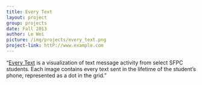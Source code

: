 ```yaml
---
title: Every Text
layout: project
group: projects
date: Fall 2013
author: Le Wei
picture: /img/projects/every_text.png
project-link: httP://www.example.com
---
```

“<a href="http://www.luhwei.com/every-text/">Every Text</a> is a visualization of text message activity from select SFPC students. Each image contains every text sent in the lifetime of the student’s phone, represented as a dot in the grid.”